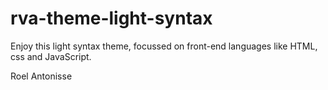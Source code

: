 # rva-theme-light-syntax

Enjoy this light syntax theme, focussed on front-end languages like HTML, css and JavaScript.

Roel Antonisse
